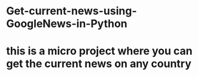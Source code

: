 # Get-current-news-using-GoogleNews-in-Python
# this is a micro project where you can get the current news on any country
